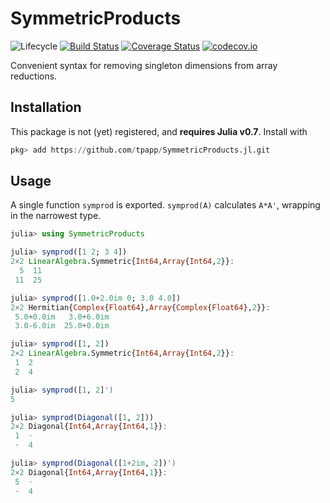 # SymmetricProducts

![Lifecycle](https://img.shields.io/badge/lifecycle-experimental-orange.svg)
[![Build Status](https://travis-ci.org/tpapp/SymmetricProducts.jl.svg?branch=master)](https://travis-ci.org/tpapp/SymmetricProducts.jl)
[![Coverage Status](https://coveralls.io/repos/tpapp/SymmetricProducts.jl/badge.svg?branch=master&service=github)](https://coveralls.io/github/tpapp/SymmetricProducts.jl?branch=master)
[![codecov.io](http://codecov.io/github/tpapp/SymmetricProducts.jl/coverage.svg?branch=master)](http://codecov.io/github/tpapp/SymmetricProducts.jl?branch=master)

Convenient syntax for removing singleton dimensions from array reductions.

## Installation

This package is not (yet) registered, and **requires Julia v0.7**. Install with
```julia
pkg> add https://github.com/tpapp/SymmetricProducts.jl.git
```

## Usage

A single function `symprod` is exported. `symprod(A)` calculates `A*A'`, wrapping in the narrowest type.

```julia
julia> using SymmetricProducts

julia> symprod([1 2; 3 4])
2×2 LinearAlgebra.Symmetric{Int64,Array{Int64,2}}:
  5  11
 11  25

julia> symprod([1.0+2.0im 0; 3.0 4.0])
2×2 Hermitian{Complex{Float64},Array{Complex{Float64},2}}:
 5.0+0.0im   3.0+6.0im
 3.0-6.0im  25.0+0.0im

julia> symprod([1, 2])
2×2 LinearAlgebra.Symmetric{Int64,Array{Int64,2}}:
 1  2
 2  4

julia> symprod([1, 2]')
5

julia> symprod(Diagonal([1, 2]))
2×2 Diagonal{Int64,Array{Int64,1}}:
 1  ⋅
 ⋅  4

julia> symprod(Diagonal([1+2im, 2])')
2×2 Diagonal{Int64,Array{Int64,1}}:
 5  ⋅
 ⋅  4
```
